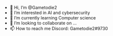 - 👋 Hi, I’m @Gametodie2
- 👀 I’m interested in AI and cybersecurity
- 🌱 I’m currently learning Computer science
- 💞️ I’m looking to collaborate on ...
- 📫 How to reach me Discord: Gametodie2#9730

<!---
Gametodie2/Gametodie2 is a ✨ special ✨ repository because its `README.md` (this file) appears on your GitHub profile.
You can click the Preview link to take a look at your changes.
--->
